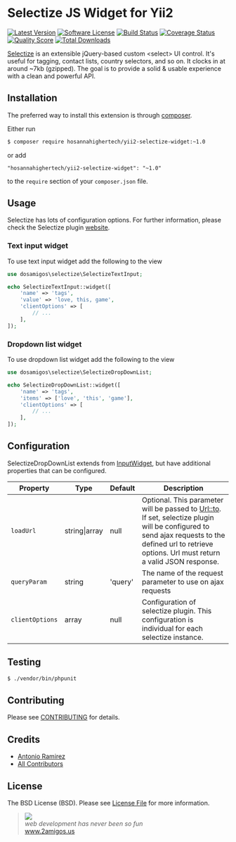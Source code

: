 # Selectize JS Widget for Yii2

[![Latest Version](https://img.shields.io/github/tag/2amigos/yii2-selectize-widget.svg?style=flat-square&label=release)](https://github.com/2amigos/yii2-selectize-widget/tags)
[![Software License](https://img.shields.io/badge/license-MIT-brightgreen.svg?style=flat-square)](LICENSE.md)
[![Build Status](https://img.shields.io/travis/2amigos/yii2-selectize-widget/master.svg?style=flat-square)](https://travis-ci.org/2amigos/yii2-selectize-widget)
[![Coverage Status](https://img.shields.io/scrutinizer/coverage/g/2amigos/yii2-selectize-widget.svg?style=flat-square)](https://scrutinizer-ci.com/g/2amigos/yii2-selectize-widget/code-structure)
[![Quality Score](https://img.shields.io/scrutinizer/g/2amigos/yii2-selectize-widget.svg?style=flat-square)](https://scrutinizer-ci.com/g/2amigos/yii2-selectize-widget)
[![Total Downloads](https://img.shields.io/packagist/dt/2amigos/yii2-selectize-widget.svg?style=flat-square)](https://packagist.org/packages/2amigos/yii2-selectize-widget)

[Selectize](https://selectize.github.io/selectize.js/) is an extensible jQuery-based custom &lt;select&gt; UI control. It's useful for tagging, contact lists, country selectors, and so on. It clocks in at around ~7kb (gzipped). The goal is to provide a solid & usable experience with a clean and powerful API.

## Installation

The preferred way to install this extension is through [composer](http://getcomposer.org/download/).

Either run

```bash
$ composer require hosannahighertech/yii2-selectize-widget:~1.0
```

or add

```
"hosannahighertech/yii2-selectize-widget": "~1.0"
```

to the `require` section of your `composer.json` file.

## Usage

Selectize has lots of configuration options. For further information, please check the Selectize plugin [website](https://selectize.github.io/selectize.js/).

### Text input widget

To use text input widget add the following to the view

```php
use dosamigos\selectize\SelectizeTextInput;

echo SelectizeTextInput::widget([
    'name' => 'tags',
    'value' => 'love, this, game',
    'clientOptions' => [
        // ...
    ],
]);
```

### Dropdown list widget

To use dropdown list widget add the following to the view

```php
use dosamigos\selectize\SelectizeDropDownList;

echo SelectizeDropDownList::widget([
    'name' => 'tags',
    'items' => ['love', 'this', 'game'],
    'clientOptions' => [
        // ...
    ],
]);
```

## Configuration
SelectizeDropDownList extends from [InputWidget](http://www.yiiframework.com/doc-2.0/yii-widgets-inputwidget.html), but have additional properties that can be configured.

|Property|Type|Default|Description
|-|-|-|-|
|`loadUrl`|string&#124;array|null|Optional. This parameter will be passed to [Url::to](http://www.yiiframework.com/doc-2.0/guide-runtime-routing.html). If set, selectize plugin will be configured to send ajax requests to the defined url to retrieve options. Url must return a valid JSON response.  |
|`queryParam`|string|'query'|The name of the request parameter to use on ajax requests|
|`clientOptions`|array|null|Configuration of selectize plugin. This configuration is individual for each selectize instance.|

## Testing

```bash
$ ./vendor/bin/phpunit
```

## Contributing

Please see [CONTRIBUTING](CONTRIBUTING.md) for details.

## Credits

- [Antonio Ramirez](https://github.com/tonydspaniard)
- [All Contributors](https://github.com/2amigos/yii2-selectize-widget/graphs/contributors)

## License

The BSD License (BSD). Please see [License File](LICENSE.md) for more information.

<blockquote>
    <a href="http://www.2amigos.us"><img src="http://www.gravatar.com/avatar/55363394d72945ff7ed312556ec041e0.png"></a><br>
    <i>web development has never been so fun</i><br> 
    <a href="http://www.2amigos.us">www.2amigos.us</a>
</blockquote>
